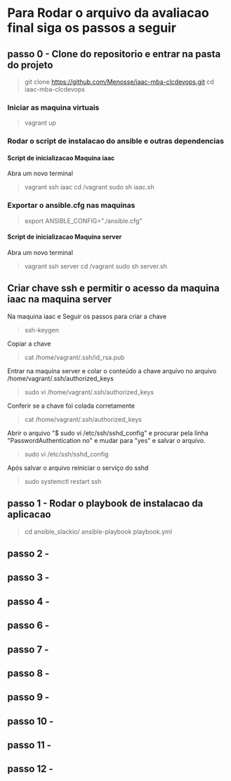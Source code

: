 # Para Rodar o arquivo da avaliacao final siga os passos a seguir

## passo 0 - Clone do repositorio e entrar na pasta do projeto
> git clone https://github.com/Menosse/iaac-mba-clcdevops.git
> cd iaac-mba-clcdevops 
### Iniciar as maquina virtuais
> vagrant up
### Rodar o script de instalacao do ansible e outras dependencias
#### Script de inicializacao Maquina iaac
Abra um novo terminal
> vagrant ssh iaac
> cd /vagrant
> sudo sh iaac.sh
### Exportar o ansible.cfg nas maquinas
> export ANSIBLE_CONFIG="./ansible.cfg"

#### Script de inicializacao Maquina server
Abra um novo terminal
> vagrant ssh server
> cd /vagrant
> sudo sh server.sh

## Criar chave ssh e permitir o acesso da maquina iaac na maquina server
Na maquina iaac e Seguir os passos para criar a chave
> ssh-keygen

Copiar a chave
> cat /home/vagrant/.ssh/id_rsa.pub

Entrar na maquina server e colar o conteúdo a chave arquivo no arquivo /home/vagrant/.ssh/authorized_keys
> sudo vi /home/vagrant/.ssh/authorized_keys

Conferir se a chave foi colada corretamente
> cat /home/vagrant/.ssh/authorized_keys

Abrir o arquivo "$ sudo vi /etc/ssh/sshd_config" e procurar pela linha "PasswordAuthentication no" e mudar para "yes" e salvar o arquivo.
> sudo vi /etc/ssh/sshd_config

Após salvar o arquivo reiniciar o serviço do sshd
> sudo systemctl restart ssh


## passo 1 - Rodar o playbook de instalacao da aplicacao
> cd ansible_slackio/
> ansible-playbook playbook.yml 


## passo 2 - 
## passo 3 - 
## passo 4 - 
## passo 6 - 
## passo 7 - 
## passo 8 - 
## passo 9 - 
## passo 10 - 
## passo 11 - 
## passo 12 - 